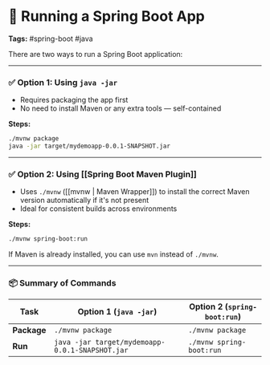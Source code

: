 # 🚀 Running a Spring Boot App  
**Tags:** #spring-boot #java 

There are two ways to run a Spring Boot application:

---

### ✅ Option 1: Using `java -jar`

- Requires packaging the app first
- No need to install Maven or any extra tools — self-contained

**Steps:**
```bash
./mvnw package
java -jar target/mydemoapp-0.0.1-SNAPSHOT.jar
```

---

### ✅ Option 2: Using [[Spring Boot Maven Plugin]]

- Uses `./mvnw` ([[mvnw | Maven Wrapper]]) to install the correct Maven version automatically if it's not present
- Ideal for consistent builds across environments

**Steps:**
```bash
./mvnw spring-boot:run
```

If Maven is already installed, you can use `mvn` instead of `./mvnw`.

---

### 📦 Summary of Commands

| Task         | Option 1 (`java -jar`)               | Option 2 (`spring-boot:run`)     |
|--------------|--------------------------------------|----------------------------------|
| **Package**  | `./mvnw package`                     | `./mvnw package`                 |
| **Run**      | `java -jar target/mydemoapp-0.0.1-SNAPSHOT.jar` | `./mvnw spring-boot:run`         |
